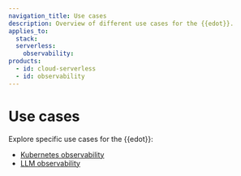 ```yaml
---
navigation_title: Use cases
description: Overview of different use cases for the {{edot}}.
applies_to:
  stack:
  serverless:
    observability:
products:
  - id: cloud-serverless
  - id: observability
---
```


# Use cases

Explore specific use cases for the {{edot}}:

- [Kubernetes observability](/reference/use-cases/kubernetes/index.md)
- [LLM observability](/reference/use-cases/llms/index.md)


